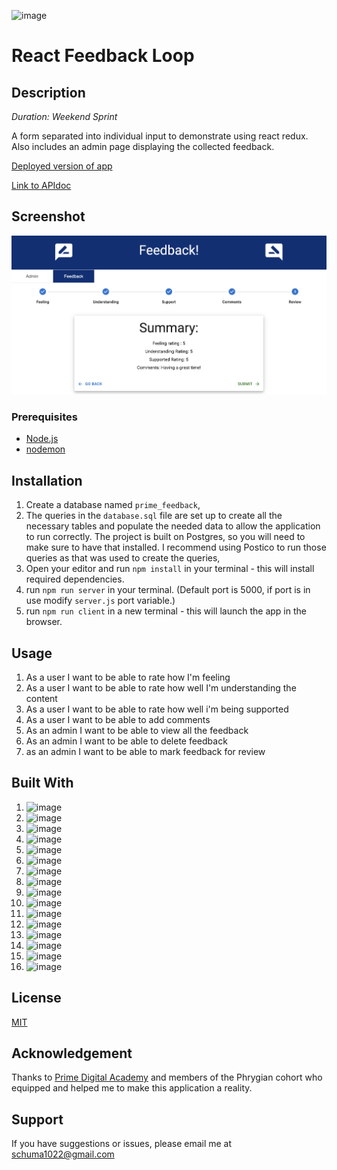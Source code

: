 <!-- Badges -->
![image](https://img.shields.io/badge/Heroku-430098?style=for-the-badge&logo=heroku&logoColor=white)

# React Feedback Loop

## Description

_Duration: Weekend Sprint_

A form separated into individual input to demonstrate using react redux. Also includes an admin page displaying the collected feedback.

[Deployed version of app](https://aqueous-waters-95713.herokuapp.com/#/)

[Link to APIdoc](https://venomidas.github.io/weekend-redux-feedback-loop/)

## Screenshot

![Screenshot](public/images/screenshot.png)

### Prerequisites

- [Node.js](https://nodejs.org/en/)
- [nodemon](https://www.npmjs.com/package/nodemon)

## Installation

1. Create a database named `prime_feedback`,
2. The queries in the `database.sql` file are set up to create all the necessary tables and populate the needed data to allow the application to run correctly. The project is built on Postgres, so you will need to make sure to have that installed. I recommend using Postico to run those queries as that was used to create the queries,
3. Open your editor and run `npm install` in your terminal - this will install required dependencies.
2. run `npm run server` in your terminal. (Default port is 5000, if port is in use modify `server.js` port variable.)
3. run `npm run client` in a new terminal - this will launch the app in the browser.

## Usage

1. As a user I want to be able to rate how I'm feeling
2. As a user I want to be able to rate how well I'm understanding the content
3. As a user I want to be able to rate how well i'm being supported
4. As a user I want to be able to add comments
5. As an admin I want to be able to view all the feedback
6. As an admin I want to be able to delete feedback
7. as an admin I want to be able to mark feedback for review

## Built With

1. ![image](https://img.shields.io/badge/Visual_Studio_Code-0078D4?style=for-the-badge&logo=visual%20studio%20code&logoColor=white)
2. ![image](https://img.shields.io/badge/eslint-3A33D1?style=for-the-badge&logo=eslint&logoColor=white)
3. ![image](https://img.shields.io/badge/Markdown-000000?style=for-the-badge&logo=markdown&logoColor=white)
4. ![image](https://img.shields.io/badge/HTML5-E34F26?style=for-the-badge&logo=html5&logoColor=white)
5. ![image](https://img.shields.io/badge/CSS3-1572B6?style=for-the-badge&logo=css3&logoColor=white)
6. ![image](https://img.shields.io/badge/JavaScript-323330?style=for-the-badge&logo=javascript&logoColor=F7DF1E)
7. ![image](https://img.shields.io/badge/npm-CB3837?style=for-the-badge&logo=npm&logoColor=white)
8. ![image](https://img.shields.io/badge/React-20232A?style=for-the-badge&logo=react&logoColor=61DAFB)
9. ![image](https://img.shields.io/badge/Redux-593D88?style=for-the-badge&logo=redux&logoColor=white)
10. ![image](https://img.shields.io/badge/Material%20UI-007FFF?style=for-the-badge&logo=mui&logoColor=white)
11. ![image](https://img.shields.io/badge/Node.js-339933?style=for-the-badge&logo=nodedotjs&logoColor=white)
12. ![image](https://img.shields.io/badge/Express.js-000000?style=for-the-badge&logo=express&logoColor=white)
13. ![image](https://img.shields.io/badge/Node.pg-339933?style=for-the-badge&logo=nodedotjs&logoColor=white)
14. ![image](https://img.shields.io/badge/PostgreSQL-316192?style=for-the-badge&logo=postgresql&logoColor=white)
15. ![image](https://img.shields.io/badge/GitHub%20Pages-222222?style=for-the-badge&logo=GitHub%20Pages&logoColor=white)
16. ![image](https://img.shields.io/badge/Postman-FF6C37?style=for-the-badge&logo=Postman&logoColor=white)


## License

[MIT](https://choosealicense.com/licenses/mit/)

## Acknowledgement

Thanks to [Prime Digital Academy](https://www.primeacademy.io/) and members of the Phrygian cohort who equipped and helped me to make this application a reality.

## Support

If you have suggestions or issues, please email me at [schuma1022@gmail.com](mailto:schuma1022@gmail.com)